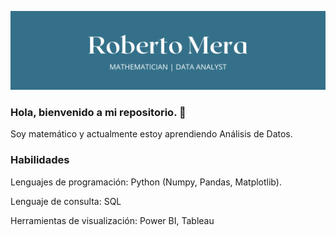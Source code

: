 ![](https://github.com/Roberto-Mera/Roberto-Mera/blob/master/Banner.png)

### Hola, bienvenido a mi repositorio. 👋

Soy matemático y actualmente estoy aprendiendo Análisis de Datos. 

### Habilidades

Lenguajes de programación: Python (Numpy, Pandas, Matplotlib).

Lenguaje de consulta: SQL

Herramientas de visualización: Power BI, Tableau
